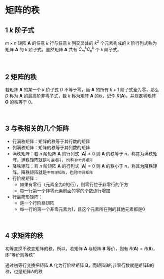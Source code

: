 
&emsp;
# 矩阵的秩

## 1 $k$ 阶子式
$m\times n$ 矩阵 $\pmb{A}$ 的任意 $k$ 行与任意 $k$ 列交叉处的 $k^2$ 个元素构成的 $k$ 阶行列式称为矩阵 $\pmb{A}$ 的 $k$ 阶子式。显然矩阵 $\pmb{A}$ 共有 $C^k_mC^k_n$ 个 $k$ 阶子式。

&emsp;
## 2 矩阵的秩
若矩阵 $\pmb{A}$ 的某一个 $k$ 阶子式 $D$ 不等于零，而 $\pmb{A}$ 的所有 $k+1$ 阶子式全为零，那么 $D$ 称为 $\pmb{A}$ 的最高阶非零子式，数 $k$ 称为矩阵 $\pmb{A}$ 的`秩`，记作 $R(\pmb{A})$。并规定零矩阵 $\pmb{O}$ 的秩等于 $0$。

&emsp;
## 3 与秩相关的几个矩阵
- 行满秩矩阵：矩阵的秩等于其行数的矩阵
- 列满秩矩阵：矩阵的秩等于其列数的矩阵
- 满秩矩阵：若 $n$ 阶矩阵 $\pmb{A}$ 的行列式 $|\pmb{A}|\neq 0$ 则 $\pmb{A}$ 的秩等于 $n$，称其为满秩矩阵。满秩矩阵就是`可逆矩阵`，也称`非奇异矩阵`
- 降秩矩阵：若 $n$ 阶矩阵 $\pmb{A}$ 的行列式 $|\pmb{A}|= 0$ 则 $\pmb{A}$ 的秩小于 $n$，称其为降秩矩阵。降秩矩阵就是`不可逆矩阵`，也称`奇异矩阵`
- 行阶梯矩阵：
    - 如果有零行（元素全为0的行），则零行位于非零行的下方
    - 每一行第一个非零元素前面的零的个数逐行增加
- 行最简形矩阵：
    - 是一个行阶梯矩阵
    - 每一行的第一个非零元素为1，且这个元素所在列的其他元素都是0

&emsp;
## 4 求矩阵的秩
初等变换不改变矩阵的秩，所以，若矩阵 $\pmb{A}$ 与矩阵 $\pmb{B}$ 等价，则有 $R(\pmb{A}) = R(\pmb{B})$，即“等价则等秩”

通过初等行变换把矩阵 $\pmb{A}$ 化为行阶梯矩阵 $\pmb{B}$，而矩阵B的非零行数就是矩阵B的秩，也是矩阵A的秩



